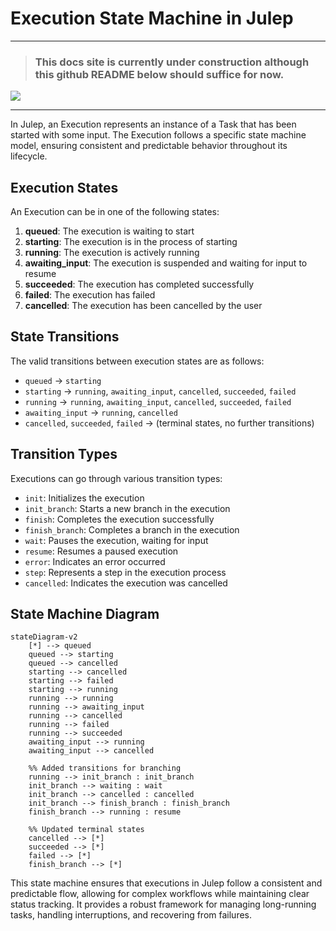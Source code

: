 # Execution State Machine in Julep

*****
> ### This docs site is currently under construction although this github README below should suffice for now.

![](https://i.giphy.com/vR1dPIYzQmkRzLZk2w.webp)
*****


In Julep, an Execution represents an instance of a Task that has been started with some input. The Execution follows a specific state machine model, ensuring consistent and predictable behavior throughout its lifecycle.

## Execution States

An Execution can be in one of the following states:

1. **queued**: The execution is waiting to start
2. **starting**: The execution is in the process of starting
3. **running**: The execution is actively running
4. **awaiting_input**: The execution is suspended and waiting for input to resume
5. **succeeded**: The execution has completed successfully
6. **failed**: The execution has failed
7. **cancelled**: The execution has been cancelled by the user

## State Transitions

The valid transitions between execution states are as follows:

- `queued` → `starting`
- `starting` → `running`, `awaiting_input`, `cancelled`, `succeeded`, `failed`
- `running` → `running`, `awaiting_input`, `cancelled`, `succeeded`, `failed`
- `awaiting_input` → `running`, `cancelled`
- `cancelled`, `succeeded`, `failed` → (terminal states, no further transitions)

## Transition Types

Executions can go through various transition types:

- `init`: Initializes the execution
- `init_branch`: Starts a new branch in the execution
- `finish`: Completes the execution successfully
- `finish_branch`: Completes a branch in the execution
- `wait`: Pauses the execution, waiting for input
- `resume`: Resumes a paused execution
- `error`: Indicates an error occurred
- `step`: Represents a step in the execution process
- `cancelled`: Indicates the execution was cancelled

## State Machine Diagram

```mermaid
stateDiagram-v2
    [*] --> queued
    queued --> starting
    queued --> cancelled
    starting --> cancelled
    starting --> failed
    starting --> running
    running --> running
    running --> awaiting_input
    running --> cancelled
    running --> failed
    running --> succeeded
    awaiting_input --> running
    awaiting_input --> cancelled
    
    %% Added transitions for branching
    running --> init_branch : init_branch
    init_branch --> waiting : wait
    init_branch --> cancelled : cancelled
    init_branch --> finish_branch : finish_branch
    finish_branch --> running : resume
    
    %% Updated terminal states
    cancelled --> [*]
    succeeded --> [*]
    failed --> [*]
    finish_branch --> [*]
```

This state machine ensures that executions in Julep follow a consistent and predictable flow, allowing for complex workflows while maintaining clear status tracking. It provides a robust framework for managing long-running tasks, handling interruptions, and recovering from failures.